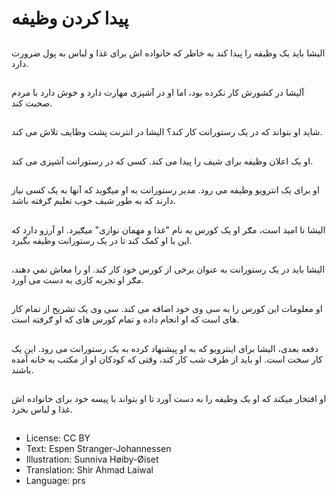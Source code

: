 # پيدا کردن وظیفه

##
اليشا باید یک وظيفه را پيدا‌ کند به خاطر که خانواده اش برای غذا و لباس به پول ضرورت دارد.

##
آليشا در کشورش کار نکرده بود، اما او در آشپزی مهارت دارد و خوش دارد با مردم صحبت کند.

##
شايد او بتواند که در یک رستورانت کار کند؟ اليشا در انترنت پشت وظايف تلاش می کند.

##
او يک اعلان وظيفه برای شيف را پيدا می کند. کسی که در رستورانت آشپزی می کند.

##
او برای یک انترويو وظیفه می رود. مدير رستورانت به او ميګويد که آنها به یک کسی نیاز دارند که به طور شیف خوب تعلیم ګرفته باشد.

##
اليشا نا اميد است، مګر او يک کورس به نام "غذا و مهمان نوازی" میګیرد. او آرزو دارد که این با او کمک کند تا در يک رستورانت وظیفه بگیرد.

##
اليشا بايد در یک رستورانت به عنوان برخی از کورس خود کار کند. او را معاش نمي دهند، مګر او تجربه کاری به‌ دست می آورد.

##
او معلومات این کورس را به سی وی خود اضافه می کند. سی وی یک تشریح از تمام کار های است که او انجام داده و تمام کورس های که او ګرفته است.

##
دفعه بعدی، اليشا برای اينترويو که به او پيشنهاد کرده به یک رستورانت می رود. اين يک‌ کار سخت است. او بايد از طرف شب کار کند، وقتی که کودکان او از مکتب به خانه آمده باشند.

##
او افتخار میکند که او يک وظيفه را به دست آورد تا او بتواند با پيسه خود‌ برای خانواده اش غذا و لباس بخرد.

##
* License: CC BY
* Text: Espen Stranger-Johannessen
* Illustration: Sunniva Høiby-Øiset
* Translation: Shir Ahmad Laiwal
* Language: prs
